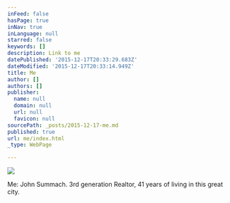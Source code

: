 ```yaml
---
inFeed: false
hasPage: true
inNav: true
inLanguage: null
starred: false
keywords: []
description: Link to me
datePublished: '2015-12-17T20:33:29.683Z'
dateModified: '2015-12-17T20:33:14.949Z'
title: Me
author: []
authors: []
publisher:
  name: null
  domain: null
  url: null
  favicon: null
sourcePath: _posts/2015-12-17-me.md
published: true
url: me/index.html
_type: WebPage

---
```

![](https://the-grid-user-content.s3-us-west-2.amazonaws.com/bf1478c6-6afb-4358-8084-c0c946e44a7f.jpg)

Me: John Summach. 3rd generation Realtor, 41 years of living in this great city.
